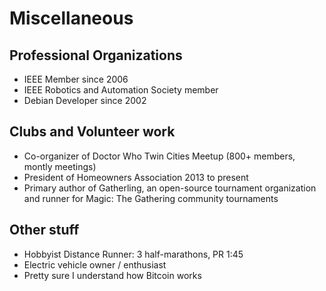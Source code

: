 # Miscellaneous

## Professional Organizations

* IEEE Member since 2006
* IEEE Robotics and Automation Society member
* Debian Developer since 2002

## Clubs and Volunteer work

* Co-organizer of Doctor Who Twin Cities Meetup (800+ members, montly meetings)
* President of Homeowners Association 2013 to present
* Primary author of Gatherling, an open-source tournament organization and runner 
  for Magic: The Gathering community tournaments

## Other stuff

* Hobbyist Distance Runner: 3 half-marathons, PR 1:45
* Electric vehicle owner / enthusiast
* Pretty sure I understand how Bitcoin works

